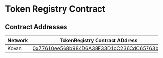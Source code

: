 # Token Registry Contract

## Contract Addresses

| Network | TokenRegistry Contract ADdress                                                                                              |
| ------- | --------------------------------------------------------------------------------------------------------------------------- |
| Kovan   | [0x77610ee568b984D6A38F33D1cC236CdC65763bc2](https://kovan.etherscan.io/address/0x77610ee568b984D6A38F33D1cC236CdC65763bc2) |
